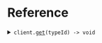 # Reference
<details><summary><code>client.<a href="/src/Client.ts">get</a>(typeId) -> void</code></summary>
<dl>
<dd>

#### 🔌 Usage

<dl>
<dd>

<dl>
<dd>

```typescript
await client.get("typeId");

```
</dd>
</dl>
</dd>
</dl>

#### ⚙️ Parameters

<dl>
<dd>

<dl>
<dd>

**typeId:** `SeedAlias.TypeId` 
    
</dd>
</dl>

<dl>
<dd>

**requestOptions:** `SeedAliasClient.RequestOptions` 
    
</dd>
</dl>
</dd>
</dl>


</dd>
</dl>
</details>

## 
